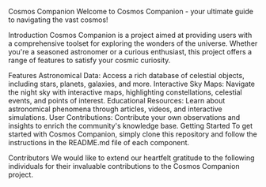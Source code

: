 Cosmos Companion
Welcome to Cosmos Companion - your ultimate guide to navigating the vast cosmos!

Introduction
Cosmos Companion is a project aimed at providing users with a comprehensive toolset for exploring the wonders of the universe. Whether you're a seasoned astronomer or a curious enthusiast, this project offers a range of features to satisfy your cosmic curiosity.

Features
Astronomical Data: Access a rich database of celestial objects, including stars, planets, galaxies, and more.
Interactive Sky Maps: Navigate the night sky with interactive maps, highlighting constellations, celestial events, and points of interest.
Educational Resources: Learn about astronomical phenomena through articles, videos, and interactive simulations.
User Contributions: Contribute your own observations and insights to enrich the community's knowledge base.
Getting Started
To get started with Cosmos Companion, simply clone this repository and follow the instructions in the README.md file of each component.

Contributors
We would like to extend our heartfelt gratitude to the following individuals for their invaluable contributions to the Cosmos Companion project.

